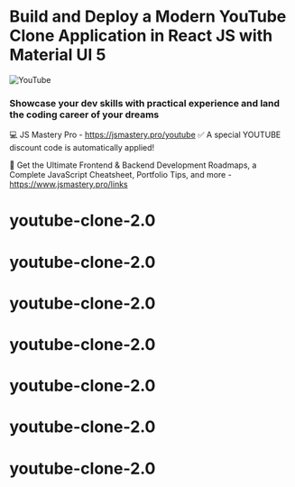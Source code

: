 # Build and Deploy a Modern YouTube Clone Application in React JS with Material UI 5

![YouTube](https://i.ibb.co/4R5RkmW/Thumbnail-5.png)

### Showcase your dev skills with practical experience and land the coding career of your dreams
💻 JS Mastery Pro - https://jsmastery.pro/youtube
✅ A special YOUTUBE discount code is automatically applied!

📙 Get the Ultimate Frontend & Backend Development Roadmaps, a Complete JavaScript Cheatsheet, Portfolio Tips, and more - https://www.jsmastery.pro/links
# youtube-clone-2.0
# youtube-clone-2.0
# youtube-clone-2.0
# youtube-clone-2.0
# youtube-clone-2.0
# youtube-clone-2.0
# youtube-clone-2.0
